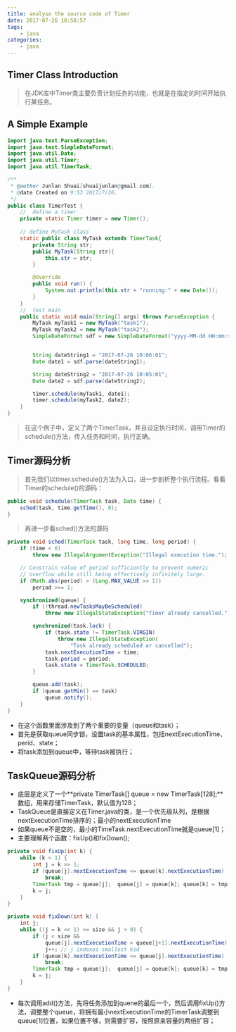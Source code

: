 ```yaml
---
title: analyse the source code of Timer
date: 2017-07-26 10:58:57
tags:
    - java
categories: 
    - java
---
```


## Timer Class Introduction

> 在JDK库中Timer类主要负责计划任务的功能，也就是在指定的时间开始执行某任务。

<!-- more -->

## A Simple Example

```java
import java.text.ParseException;
import java.text.SimpleDateFormat;
import java.util.Date;
import java.util.Timer;
import java.util.TimerTask;

/**
 * @author Junlan Shuai[shuaijunlan@gmail.com].
 * @date Created on 9:53 2017/7/26.
 */
public class TimerTest {
    //  define a timer
    private static Timer timer = new Timer();
    
    // define MyTask class
    static public class MyTask extends TimerTask{
        private String str;
        public MyTask(String str){
            this.str = str;
        }

        @Override
        public void run() {
            System.out.println(this.str + "running:" + new Date());
        }
    }
    //  test main
    public static void main(String[] args) throws ParseException {
        MyTask myTask1 = new MyTask("task1");
        MyTask myTask2 = new MyTask("task2");
        SimpleDateFormat sdf = new SimpleDateFormat("yyyy-MM-dd HH:mm:ss");


        String dateString1 = "2017-07-26 10:06:01";
        Date date1 = sdf.parse(dateString1);

        String dateString2 = "2017-07-26 10:05:01";
        Date date2 = sdf.parse(dateString2);

        timer.schedule(myTask1, date1);
        timer.schedule(myTask2, date2);
    }
}
```
> 在这个例子中，定义了两个TimerTask，并且设定执行时间，调用Timer的schedule()方法，传入任务和时间，执行正确。

## Timer源码分析
> 首先我们以timer.schedule()方法为入口，进一步剖析整个执行流程。看看Timer的schedule()的源码：</br>

```java
public void schedule(TimerTask task, Date time) {
    sched(task, time.getTime(), 0);
}
```

> 再进一步看sched()方法的源码</br>

```java
private void sched(TimerTask task, long time, long period) {
    if (time < 0)
        throw new IllegalArgumentException("Illegal execution time.");

    // Constrain value of period sufficiently to prevent numeric
    // overflow while still being effectively infinitely large.
    if (Math.abs(period) > (Long.MAX_VALUE >> 1))
        period >>= 1;

    synchronized(queue) {
        if (!thread.newTasksMayBeScheduled)
            throw new IllegalStateException("Timer already cancelled.");

        synchronized(task.lock) {
            if (task.state != TimerTask.VIRGIN)
                throw new IllegalStateException(
                    "Task already scheduled or cancelled");
            task.nextExecutionTime = time;
            task.period = period;
            task.state = TimerTask.SCHEDULED;
        }

        queue.add(task);
        if (queue.getMin() == task)
            queue.notify();
    }
}
```

* 在这个函数里面涉及到了两个重要的变量（queue和task）；
* 首先是获取queue同步锁，设置task的基本属性，包括nextExecutionTime、perid、state；
* 将task添加到queue中，等待task被执行；

## TaskQueue源码分析
* 底层是定义了一个**private TimerTask[] queue = new TimerTask[128];**数组，用来存储TimerTask，默认值为128；
* TaskQueue是直接定义在Timer.java的类，是一个优先级队列，是根据nextExecutionTime排序的；最小的nextExecutionTime
* 如果queue不是空的，最小的TimeTask.nextExecutionTime就是queue[1]；
* 主要理解两个函数：fixUp()和fixDown();

```java
private void fixUp(int k) {
    while (k > 1) {
        int j = k >> 1;
        if (queue[j].nextExecutionTime <= queue[k].nextExecutionTime)
            break;
        TimerTask tmp = queue[j];  queue[j] = queue[k]; queue[k] = tmp;
        k = j;
    }
}

private void fixDown(int k) {
    int j;
    while ((j = k << 1) <= size && j > 0) {
        if (j < size &&
            queue[j].nextExecutionTime > queue[j+1].nextExecutionTime)
            j++; // j indexes smallest kid
        if (queue[k].nextExecutionTime <= queue[j].nextExecutionTime)
            break;
        TimerTask tmp = queue[j];  queue[j] = queue[k]; queue[k] = tmp;
        k = j;
    }
}
```

* 每次调用add()方法，先将任务添加到quene的最后一个，然后调用fixUp()方法，调整整个queue，将拥有最小nextExecutionTime的TimerTask调整到queue[1]位置，如果位置不够，则需要扩容，按照原来容量的两倍扩容；

